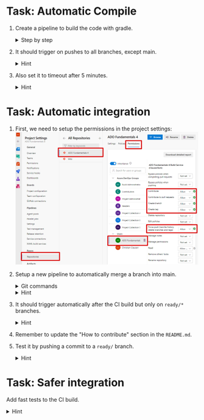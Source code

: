 
# Task: Automatic Compile

1. Create a pipeline to build the code with gradle. 

    <details>
      <summary>Step by step</summary>

    1. Create a file called `ci.yml` containing this minimal pipeline:

        ```yaml
        trigger:
          - *

        pool:
          vmImage: "ubuntu-latest"

        steps:
          - script: |
              echo “Hello, World!”
            displayName: "Print important message"
        ```

    2. Use this step to checkout the code:

        ```yaml
        - checkout: self
        ```

    3. Use this step to run gradle:

        ```yaml
        - task: Gradle@2
          inputs:
            workingDirectory: ""
            gradleWrapperFile: "gradlew"
            gradleOptions: "-Xmx3072m"
            javaHomeOption: "JDKVersion"
            jdkVersionOption: "1.8"
            jdkArchitectureOption: "x64"
            publishJUnitResults: true
            testResultsFiles: "**/TEST-*.xml"
            tasks: "build"
        ```

    4. Go to Pipelines.
    5. Click "New pipeline".
    6. Click "Azure Repos Git (YAML)".
    7. Select the correct repo.
    8. Click "Existing Azure Pipeline YAML file".
    9. Select the YAML file, then "Continue".
    10. Click the down-arrow next to "Run" and hit "Save".
    11. Click the three dots in the upper right, and hit "Rename/move".
    12. Call it "ci".
    </details>

2. It should trigger on pushes to all branches, except main. 

    <details>
      <summary>Hint</summary>

    ```yaml
    trigger:
      branches:
        exclude:
          - main
    ```

    </details>

3. Also set it to timeout after 5 minutes.

    <details>
      <summary>Hint</summary>

    ```yaml
    jobs:
      - job: Test
        timeoutInMinutes: 5
    ```

    Important: `steps` needs to be indented to the same level as `timeoutInMinutes`.
    </details>

# Task: Automatic integration

1. First, we need to setup the permissions in the project settings:
   ![ADO Team permissions screenshot](settings.png)

2. Setup a new pipeline to automatically merge a branch into main. 

    <details>
      <summary>Git commands</summary>

    ```sh
    git rebase origin/main
    git branch main
    git push origin main:main
    git push -d origin $(Build.SourceBranch)
    ```

    </details>

    <details>
      <summary>Hint</summary>

    ```yaml
    - checkout: self
      persistCredentials: true
    ```

    </details>

3. It should trigger automatically after the CI build but only on `ready/*` branches. 

    <details>
      <summary>Hint</summary>

    ```yaml
    trigger: none
    resources:
      pipelines:
        - pipeline: name
          source: ci
          trigger:
            branches:
              - ready/*
    ```

    </details>

4. Remember to update the "How to contribute" section in the `README.md`.
5. Test it by pushing a commit to a `ready/` branch.

    <details>
      <summary>Hint</summary>

    ```sh
    git push origin HEAD:ready/[BRANCH]
    ```

    </details>

# Task: Safer integration

Add fast tests to the CI build.

<details>
  <summary>Hint</summary>

In the `ci.yml` change

```yaml
tasks: "build"
```

into

```yaml
tasks: "test"
```

</details>
